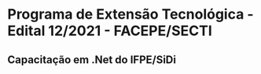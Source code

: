 # Programa de Extensão Tecnológica - Edital 12/2021 - FACEPE/SECTI

## Capacitação em .Net do IFPE/SiDi
